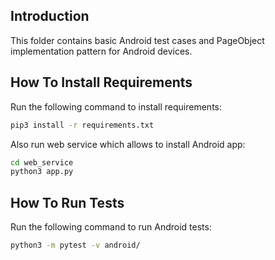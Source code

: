 Introduction
------------

This folder contains basic Android test cases and PageObject implementation pattern for Android devices.


How To Install Requirements
---------------------------

Run the following command to install requirements:
```bash
pip3 install -r requirements.txt
```
Also run web service which allows to install Android app:
```bash
cd web_service
python3 app.py
```

How To Run Tests
----------------
Run the following command to run Android tests:
```bash
python3 -m pytest -v android/
```
